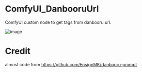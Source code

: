# ComfyUI_DanbooruUrl
ComfyUI custom node to get tags from danbooru url.

![image](https://github.com/user-attachments/assets/1cd4d4e7-0fbc-444f-a8c3-02b54d21355a)


# Credit
almost code from https://github.com/EnsignMK/danbooru-prompt
